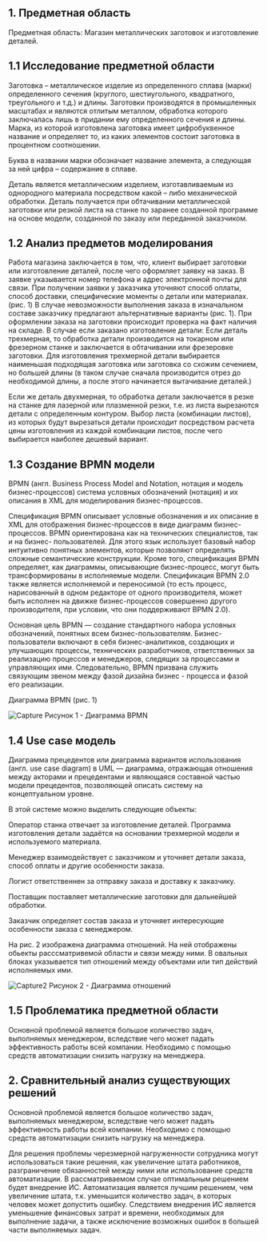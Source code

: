 
## 1. Предметная область
Предметная область: Магазин металлических заготовок и изготовление деталей.

## 1.1 Исследование предметной области
Заготовка – металлическое изделие из определенного сплава (марки) определенного сечения (круглого, шестиугольного, квадратного, треугольного и т.д.) и длины. Заготовки производятся в промышленных масштабах и являются отлитым металлом, обработка которого заключалась лишь в придании ему определенного сечения и длины.
Марка, из которой изготовлена заготовка имеет цифробуквенное название и определяет то, из каких элементов состоит заготовка в процентном соотношении.

Буква в названии марки обозначает название элемента, а следующая за ней цифра – содержание в сплаве.

Деталь является металлическим изделием, изготавливаемым из однородного материала посредством какой – либо механической обработки. Деталь получается при обтачивании металлической заготовки или резкой листа на станке по заранее созданной программе на основе модели, созданной по заказу или переданной заказчиком.

## 1.2 Анализ предметов моделирования
Работа магазина заключается в том, что, клиент выбирает заготовки или изготовление деталей, после чего оформляет заявку на заказ. В заявке указывается номер телефона и адрес электронной почты для связи.
При получении заявки у заказчика уточняют способ оплаты, способ доставки, специфические моменты о детали или материалах. (рис. 1) В случае невозможности выполнения заказа в изначальном составе заказчику предлагают альтернативные варианты (рис. 1).
При оформлении заказа на заготовки происходит проверка на факт наличия на складе.
В случае если заказано изготовление детали:
Если деталь трехмерная, то обработка детали производится на токарном или фрезерном станке и заключается в обтачивании или фрезеровке заготовки.
Для изготовления трехмерной детали выбирается наименьшая подходящая заготовка или заготовка со схожим сечением, но большей длины (в таком случае сначала производится отрез до необходимой длины, а после этого начинается вытачивание деталей.)

Если же деталь двухмерная, то обработка детали заключается в резке на станке для лазерной или плазменной резки, т.е. из листа вырезаются детали с определенным контуром.
Выбор листа (комбинации листов), из которых будут вырезаться детали происходит посредством расчета цены изготовления из каждой комбинации листов, после чего выбирается наиболее дешевый вариант.

## 1.3 Создание BPMN модели

BPMN (англ. Business Process Model and Notation, нотация и модель бизнес-процессов) система условных обозначений (нотация) и их описания в XML для моделирования бизнес-процессов.

Спецификация BPMN описывает условные обозначения и их описание в XML для отображения бизнес-процессов в виде диаграмм бизнес-процессов. BPMN ориентирована как на технических специалистов, так и на бизнес- пользователей. Для этого язык использует базовый набор интуитивно понятных элементов, которые позволяют определять сложные семантические конструкции. Кроме того, спецификация BPMN определяет, как диаграммы, описывающие бизнес-процесс, могут быть трансформированы в исполняемые модели. Спецификация BPMN 2.0 также является исполняемой и переносимой (то есть процесс, нарисованный в одном редакторе от одного производителя, может быть исполнен на движке бизнес-процессов совершенно другого производителя, при условии, что они поддерживают BPMN 2.0).

Основная цель BPMN — создание стандартного набора условных обозначений, понятных всем бизнес-пользователям. Бизнес-пользователи включают в себя бизнес-аналитиков, создающих и улучшающих процессы, технических разработчиков, ответственных за реализацию процессов и менеджеров, следящих за процессами и управляющих ими. Следовательно, BPMN призвана служить связующим звеном между фазой дизайна бизнес - процесса и фазой его реализации.

Диаграмма BPMN (рис. 1)

![Capture](https://user-images.githubusercontent.com/112836383/200976100-2b80efda-472b-4121-b302-c525d78b0fe2.PNG)
Рисунок 1 - Диаграмма BPMN

## 1.4 Use case модель

Диаграмма прецедентов или диаграмма вариантов использования (англ. use case diagram) в UML — диаграмма, отражающая отношения между акторами и прецедентами и являющаяся составной частью модели прецедентов, позволяющей описать систему на концептуальном уровне.

В этой системе можно выделить следующие объекты:

Оператор станка отвечает за изготовление деталей. Программа изготовления детали задаётся на основании трехмерной модели и используемого материала. 

Менеджер взаимодействует с заказчиком и уточняет детали заказа, способ оплаты и другие особенности заказа. 

Логист ответственнен за отправку заказа и доставку к заказчику. 

Поставщик поставляет металлические заготовки для дальнейшей обработки. 

Заказчик определяет состав заказа и уточняет интересующие особенности заказа с менеджером. 

На рис. 2 изображена диаграмма отношений. На ней отображены обьекты расссматривемой области и связи между ними. В овальных блоках указывается тип отношений между объектами или тип действий исполняемых ими. 

![Capture2](https://user-images.githubusercontent.com/112836383/200977053-867b8e35-f31f-43e7-acd8-371b8ff9dede.PNG)
Рисунок 2 - Диаграмма отношений

## 1.5 Проблематика предметной области

Основной проблемой является большое количество задач, выполняемых менеджером, вследствие чего может падать эффективность работы всей компании. Необходимо с помощью средств автоматизации снизить нагрузку на менеджера.

## 2. Сравнительный анализ существующих решений

Основной проблемой является большое количество задач, выполняемых менеджером, вследствие чего может падать эффективность работы всей компании. Необходимо с помощью средств автоматизации снизить нагрузку на менеджера.

Для решения проблемы черезмерной нагруженности сотрудника могут использоваться такие решения, как увеличение штата работников, разграничение обязанностей между ними или использование средств автоматизации. В рассматриваемом случае оптимальным решением будет внедрение ИС. Автоматизация является лучшим решением, чем увеличение штата, т.к. уменьшится количество задач, в которых человек может допустить ошибку. Следствием внедрения ИС является уменьшение финансовых затрат и времени, необходимых для выполнение задачи, а также исключение возможных ошибок в большей части выполняемых задач.
